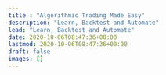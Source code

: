 ```yaml
---
title : "Algorithmic Trading Made Easy"
description: "Learn, Backtest and Automate"
lead: "Learn, Backtest and Automate"
date: 2020-10-06T08:47:36+00:00
lastmod: 2020-10-06T08:47:36+00:00
draft: false
images: []
---
```

